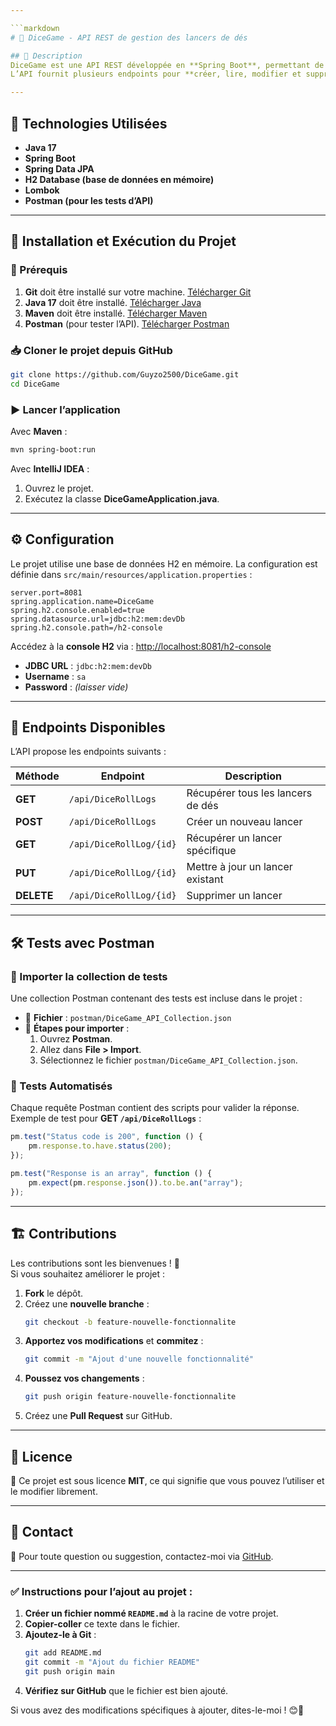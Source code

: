 ```yaml
---

```markdown
# 🎲 DiceGame - API REST de gestion des lancers de dés

## 📌 Description
DiceGame est une API REST développée en **Spring Boot**, permettant de gérer des lancers de dés et d'enregistrer leurs résultats dans une base de données H2.  
L’API fournit plusieurs endpoints pour **créer, lire, modifier et supprimer** les enregistrements des lancers de dés.

---
```


## 🔧 Technologies Utilisées
- **Java 17**
- **Spring Boot**
- **Spring Data JPA**
- **H2 Database (base de données en mémoire)**
- **Lombok**
- **Postman (pour les tests d’API)**

---

## 🚀 Installation et Exécution du Projet
### 📌 Prérequis
1. **Git** doit être installé sur votre machine. [Télécharger Git](https://git-scm.com/downloads)
2. **Java 17** doit être installé. [Télécharger Java](https://www.oracle.com/java/technologies/javase/jdk17-archive-downloads.html)
3. **Maven** doit être installé. [Télécharger Maven](https://maven.apache.org/download.cgi)
4. **Postman** (pour tester l’API). [Télécharger Postman](https://www.postman.com/downloads/)

### 📥 Cloner le projet depuis GitHub
```bash
git clone https://github.com/Guyzo2500/DiceGame.git
cd DiceGame
```

### ▶️ Lancer l’application
Avec **Maven** :
```bash
mvn spring-boot:run
```
Avec **IntelliJ IDEA** :
1. Ouvrez le projet.
2. Exécutez la classe **DiceGameApplication.java**.

---

## ⚙️ Configuration
Le projet utilise une base de données H2 en mémoire. La configuration est définie dans `src/main/resources/application.properties` :
```properties
server.port=8081
spring.application.name=DiceGame
spring.h2.console.enabled=true
spring.datasource.url=jdbc:h2:mem:devDb
spring.h2.console.path=/h2-console
```
Accédez à la **console H2** via : [http://localhost:8081/h2-console](http://localhost:8081/h2-console)  
- **JDBC URL** : `jdbc:h2:mem:devDb`
- **Username** : `sa`
- **Password** : _(laisser vide)_

---

## 📖 Endpoints Disponibles
L’API propose les endpoints suivants :

| Méthode | Endpoint | Description |
|---------|------------------------|-----------------------------------|
| **GET** | `/api/DiceRollLogs` | Récupérer tous les lancers de dés |
| **POST** | `/api/DiceRollLogs` | Créer un nouveau lancer |
| **GET** | `/api/DiceRollLog/{id}` | Récupérer un lancer spécifique |
| **PUT** | `/api/DiceRollLog/{id}` | Mettre à jour un lancer existant |
| **DELETE** | `/api/DiceRollLog/{id}` | Supprimer un lancer |

---

## 🛠️ Tests avec Postman
### 📌 Importer la collection de tests
Une collection Postman contenant des tests est incluse dans le projet :
- 📂 **Fichier** : `postman/DiceGame_API_Collection.json`
- 📌 **Étapes pour importer** :
  1. Ouvrez **Postman**.
  2. Allez dans **File > Import**.
  3. Sélectionnez le fichier `postman/DiceGame_API_Collection.json`.

### 📌 Tests Automatisés
Chaque requête Postman contient des scripts pour valider la réponse.  
Exemple de test pour **GET `/api/DiceRollLogs`** :
```javascript
pm.test("Status code is 200", function () {
    pm.response.to.have.status(200);
});

pm.test("Response is an array", function () {
    pm.expect(pm.response.json()).to.be.an("array");
});
```

---

## 🏗️ Contributions
Les contributions sont les bienvenues ! 🚀  
Si vous souhaitez améliorer le projet :
1. **Fork** le dépôt.
2. Créez une **nouvelle branche** :
   ```bash
   git checkout -b feature-nouvelle-fonctionnalite
   ```
3. **Apportez vos modifications** et **commitez** :
   ```bash
   git commit -m "Ajout d'une nouvelle fonctionnalité"
   ```
4. **Poussez vos changements** :
   ```bash
   git push origin feature-nouvelle-fonctionnalite
   ```
5. Créez une **Pull Request** sur GitHub.

---

## 📜 Licence
📌 Ce projet est sous licence **MIT**, ce qui signifie que vous pouvez l’utiliser et le modifier librement.

---

## 📧 Contact
📧 Pour toute question ou suggestion, contactez-moi via [GitHub](https://github.com/Guyzo2500).

---

### ✅ Instructions pour l’ajout au projet :
1. **Créer un fichier nommé `README.md`** à la racine de votre projet.
2. **Copier-coller** ce texte dans le fichier.
3. **Ajoutez-le à Git** :
   ```bash
   git add README.md
   git commit -m "Ajout du fichier README"
   git push origin main
   ```
4. **Vérifiez sur GitHub** que le fichier est bien ajouté.

Si vous avez des modifications spécifiques à ajouter, dites-le-moi ! 😊🚀
```
